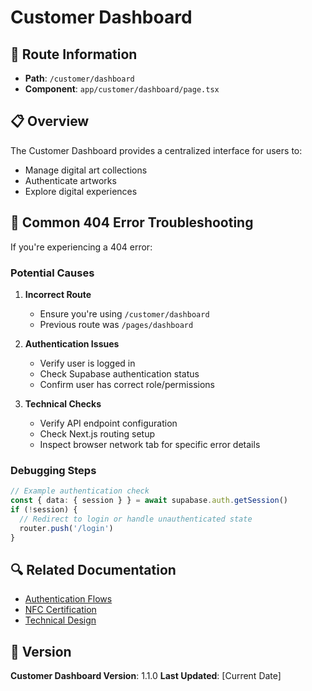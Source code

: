 # Customer Dashboard

## 🔗 Route Information
- **Path**: `/customer/dashboard`
- **Component**: `app/customer/dashboard/page.tsx`

## 📋 Overview
The Customer Dashboard provides a centralized interface for users to:
- Manage digital art collections
- Authenticate artworks
- Explore digital experiences

## 🚨 Common 404 Error Troubleshooting
If you're experiencing a 404 error:

### Potential Causes
1. **Incorrect Route**
   - Ensure you're using `/customer/dashboard`
   - Previous route was `/pages/dashboard`

2. **Authentication Issues**
   - Verify user is logged in
   - Check Supabase authentication status
   - Confirm user has correct role/permissions

3. **Technical Checks**
   - Verify API endpoint configuration
   - Check Next.js routing setup
   - Inspect browser network tab for specific error details

### Debugging Steps
```typescript
// Example authentication check
const { data: { session } } = await supabase.auth.getSession()
if (!session) {
  // Redirect to login or handle unauthenticated state
  router.push('/login')
}
```

## 🔍 Related Documentation
- [Authentication Flows](/docs/authentication/README.md)
- [NFC Certification](/docs/nfc-certification/authentication-flow.md)
- [Technical Design](/docs/technical-design/overview.md)

## 📝 Version
**Customer Dashboard Version**: 1.1.0
**Last Updated**: [Current Date] 